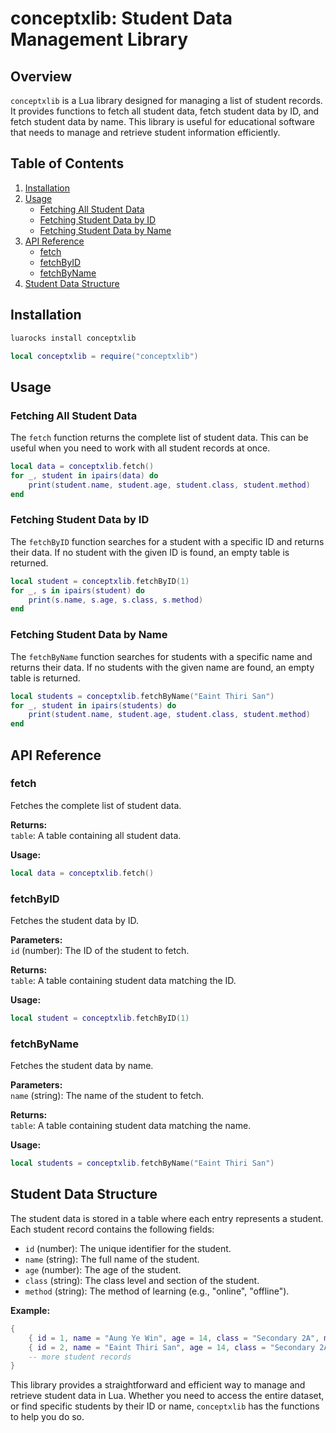 # conceptxlib: Student Data Management Library

## Overview

`conceptxlib` is a Lua library designed for managing a list of student records. It provides functions to fetch all student data, fetch student data by ID, and fetch student data by name. This library is useful for educational software that needs to manage and retrieve student information efficiently.

## Table of Contents

1. [Installation](#installation)
2. [Usage](#usage)
    - [Fetching All Student Data](#fetching-all-student-data)
    - [Fetching Student Data by ID](#fetching-student-data-by-id)
    - [Fetching Student Data by Name](#fetching-student-data-by-name)
3. [API Reference](#api-reference)
    - [fetch](#fetch)
    - [fetchByID](#fetchbyid)
    - [fetchByName](#fetchbyname)
4. [Student Data Structure](#student-data-structure)

## Installation

```bash
luarocks install conceptxlib
```

```lua
local conceptxlib = require("conceptxlib")
```

## Usage

### Fetching All Student Data

The `fetch` function returns the complete list of student data. This can be useful when you need to work with all student records at once.

```lua
local data = conceptxlib.fetch()
for _, student in ipairs(data) do
    print(student.name, student.age, student.class, student.method)
end
```

### Fetching Student Data by ID

The `fetchByID` function searches for a student with a specific ID and returns their data. If no student with the given ID is found, an empty table is returned.

```lua
local student = conceptxlib.fetchByID(1)
for _, s in ipairs(student) do
    print(s.name, s.age, s.class, s.method)
end
```

### Fetching Student Data by Name

The `fetchByName` function searches for students with a specific name and returns their data. If no students with the given name are found, an empty table is returned.

```lua
local students = conceptxlib.fetchByName("Eaint Thiri San")
for _, student in ipairs(students) do
    print(student.name, student.age, student.class, student.method)
end
```

## API Reference

### fetch

Fetches the complete list of student data.

**Returns:**  
`table`: A table containing all student data.

**Usage:**

```lua
local data = conceptxlib.fetch()
```

### fetchByID

Fetches the student data by ID.

**Parameters:**  
`id` (number): The ID of the student to fetch.

**Returns:**  
`table`: A table containing student data matching the ID.

**Usage:**

```lua
local student = conceptxlib.fetchByID(1)
```

### fetchByName

Fetches the student data by name.

**Parameters:**  
`name` (string): The name of the student to fetch.

**Returns:**  
`table`: A table containing student data matching the name.

**Usage:**

```lua
local students = conceptxlib.fetchByName("Eaint Thiri San")
```

## Student Data Structure

The student data is stored in a table where each entry represents a student. Each student record contains the following fields:

- `id` (number): The unique identifier for the student.
- `name` (string): The full name of the student.
- `age` (number): The age of the student.
- `class` (string): The class level and section of the student.
- `method` (string): The method of learning (e.g., "online", "offline").

**Example:**

```lua
{
    { id = 1, name = "Aung Ye Win", age = 14, class = "Secondary 2A", method = "online" },
    { id = 2, name = "Eaint Thiri San", age = 14, class = "Secondary 2A", method = "online" },
    -- more student records
}
```

This library provides a straightforward and efficient way to manage and retrieve student data in Lua. Whether you need to access the entire dataset, or find specific students by their ID or name, `conceptxlib` has the functions to help you do so.